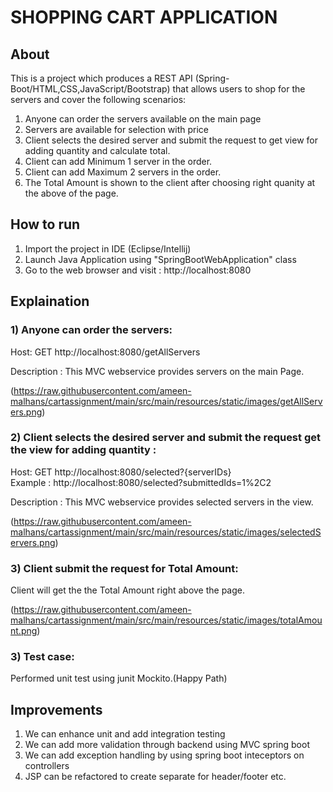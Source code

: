# SHOPPING CART APPLICATION

## About

This is a project which produces a REST API (Spring-Boot/HTML,CSS,JavaScript/Bootstrap) that allows users to shop for the servers and cover the following scenarios:

1) Anyone can order the servers available on the main page</br>
2) Servers are available for selection with price </br>
3) Client selects the desired server and submit the request to get view for adding quantity and calculate total.</br>
4) Client can add Minimum 1 server in the order. </br>
5) Client can add Maximum 2 servers in the order.</br>
6) The Total Amount is shown to the client after choosing right quanity at the above of the page. </br>



## How to run

1) Import the project in IDE (Eclipse/Intellij)</br>
2) Launch Java Application using "SpringBootWebApplication" class </br>
3) Go to the web browser and visit : http://localhost:8080 </br>
   
## Explaination

### 1) Anyone can order the servers: 

   Host: GET http://localhost:8080/getAllServers </br>

   Description : This MVC webservice provides servers on the main Page. </br>
   
   (https://raw.githubusercontent.com/ameen-malhans/cartassignment/main/src/main/resources/static/images/getAllServers.png)
             
	
### 2) Client selects the desired server and submit the request get the view for adding quantity  : 

   Host: GET http://localhost:8080/selected?{serverIDs} </br>
         Example : http://localhost:8080/selected?submittedIds=1%2C2     </br>

   Description : This MVC webservice provides selected servers in the view.</br>
   
   (https://raw.githubusercontent.com/ameen-malhans/cartassignment/main/src/main/resources/static/images/selectedServers.png)
   
### 3) Client submit the request for Total Amount:

Client will get the the Total Amount right above the page.</br>

   (https://raw.githubusercontent.com/ameen-malhans/cartassignment/main/src/main/resources/static/images/totalAmount.png)

### 3) Test case:

Performed unit test using junit Mockito.(Happy Path)</br>

## Improvements

1) We can enhance unit and add integration testing </br>
2) We can add more validation through backend using MVC spring boot </br>
3) We can add exception handling by using spring boot inteceptors on controllers </br>
4) JSP can be refactored to create separate for header/footer etc.